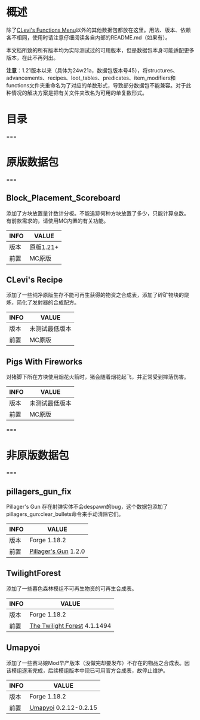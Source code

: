 # 概述

除了[CLevi's Functions Menu](https://github.com/ClementLevi/CLevi-s-Functions-Menu)以外的其他数据包都放在这里。用法、版本、依赖各不相同，使用时请注意仔细阅读各自内部的README.md（如果有）。

本文档所致的所有版本均为实际测试过的可用版本，但是数据包本身可能适配更多版本，在此不再列出。

**注意**：1.21版本以来（具体为24w21a，数据包版本号45），将structures、​advancements、​recipes、​loot_tables、​predicates、​item_modifiers和functions文件夹重命名为了对应的单数形式，导致部分数据包不能兼容。对于此种情况的解决方案是把有关文件夹改名为可用的单复数形式。

# 目录

===

# 原版数据包

===


## Block_Placement_Scoreboard

添加了方块放置量计数计分板。不能追踪何种方块放置了多少，只能计算总数。
有前款需求的，请使用MC内置的有关功能。

| INFO | VALUE     |
| ---- | --------- |
| 版本 | 原版1.21+ |
| 前置 | MC原版    |


## CLevi's Recipe

添加了一些纯净原版生存不能可再生获得的物资之合成表，添加了碎矿物块的烧炼，简化了发射器的合成配方。

| INFO | VALUE          |
| ---- | -------------- |
| 版本 | 未测试最低版本 |
| 前置 | MC原版 |

## Pigs With Fireworks

对猪脚下所在方块使用烟花火箭时，猪会随着烟花起飞，并正常受到摔落伤害。

| INFO | VALUE          |
| ---- | -------------- |
| 版本 | 未测试最低版本 |
| 前置 | MC原版 |

===

# 非原版数据包

===

## pillagers_gun_fix

Pillager's Gun 存在射弹实体不会despawn的bug，这个数据包添加了pillagers_gun:clear_bullets命令来手动清除它们。

| INFO | VALUE          |
| ---- | -------------- |
| 版本 | Forge 1.18.2 |
| 前置 | [Pillager's Gun](https://www.mcmod.cn/class/13015.html) 1.2.0 |

## TwilightForest

添加了一些暮色森林模组不可再生物资的可再生合成表。

| INFO | VALUE          |
| ---- | -------------- |
| 版本 | Forge 1.18.2 |
| 前置 | [The Twilight Forest](https://www.mcmod.cn/class/61.html) 4.1.1494 |

## Umapyoi

添加了一些赛马娘Mod早产版本（没做完却要发布）不存在的物品之合成表。因该模组逐渐完成，后续模组版本中现已可用官方合成表，故停止维护。

| INFO | VALUE          |
| ---- | -------------- |
| 版本 | Forge 1.18.2 |
| 前置 | [Umapyoi](https://www.mcmod.cn/class/8546.html) 0.2.12-0.2.15 |